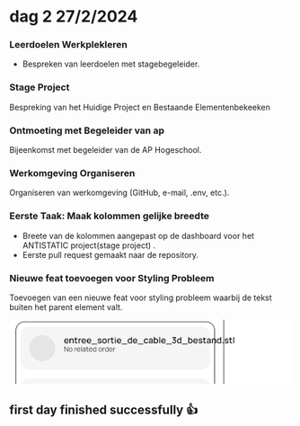 # dag 2 27/2/2024

### Leerdoelen Werkplekleren

- Bespreken van leerdoelen met stagebegeleider.

### Stage Project

Bespreking van het Huidige Project en Bestaande Elementenbekeeken

### Ontmoeting met Begeleider van ap

Bijeenkomst met begeleider van de AP Hogeschool.

### Werkomgeving Organiseren

Organiseren van werkomgeving (GitHub, e-mail, .env, etc.).

### Eerste Taak: Maak kolommen gelijke breedte

- Breete van de kolommen aangepast op de dashboard voor het ANTISTATIC project(stage project) .
- Eerste pull request gemaakt naar de repository.

### Nieuwe feat toevoegen voor Styling Probleem

Toevoegen van een nieuwe feat voor styling probleem waarbij de tekst buiten het parent element valt.

![Alt Text](../assets/Schermafbeelding%202024-02-26%20192914.png)

## first day finished successfully 👍
